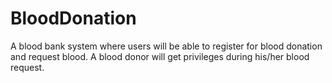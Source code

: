# BloodDonation
A blood bank system where users will be able to register for blood donation and request blood. A blood donor will get privileges during his/her blood request.
